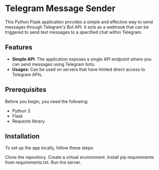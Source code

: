 # Telegram Message Sender

This Python Flask application provides a simple and effective way to send messages through Telegram's Bot API. It acts as a webhook that can be triggered to send text messages to a specified chat within Telegram.

## Features

- **Simple API**: The application exposes a single API endpoint where you can send messages using Telegram bots.
- **Usages**: Can be used on servers that have limited direct access to Telegram APIs.

## Prerequisites

Before you begin, you need the following:
- Python 3
- Flask
- Requests library

## Installation

To set up the app locally, follow these steps:

Clone the repository.
Create a virtual environment.
Install pip requirements from requirements.txt.
Run the server.

